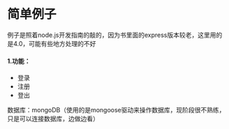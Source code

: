 # 简单例子

例子是照着node.js开发指南的敲的，因为书里面的express版本较老，这里用的是4.0，可能有些地方处理的不好


#### 1.功能：  
* 登录  
* 注册  
* 登出  

数据库：mongoDB（使用的是mongoose驱动来操作数据库，现阶段很不熟练，只是可以连接数据库，边做边看）



